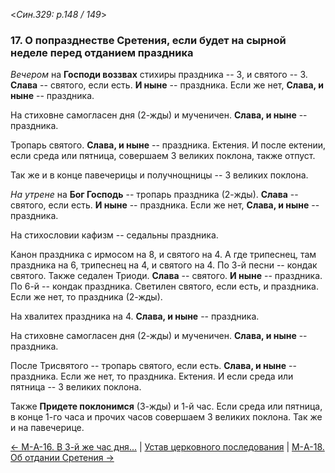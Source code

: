 
<*Син.329: p.148 / 149*>

### 17. О попразднестве Сретения, если будет на сырной неделе перед отданием праздника

*Вечером* на **Господи воззвах** стихиры праздника -- 3, и святого -- 3. 
**Слава** -- святого, если есть. **И ныне** -- праздника.
Если же нет, **Слава, и ныне** -- праздника. 

На стиховне самогласен дня (2-жды) и мученичен. 
**Слава, и ныне** -- праздника. 

Тропарь святого. **Слава, и ныне** -- праздника. 
Ектения. И после ектении, если среда или пятница, совершаем 3 великих поклона, 
также отпуст. 

Так же и в конце павечерицы и получнощницы -- 3 великих поклона. 

*На утрене* на **Бог Господь** -- тропарь праздника (2-жды). 
**Слава** -- святого, если есть. **И ныне** -- праздника. 
Если же нет, **Слава, и ныне** -- праздника. 

На стихословии кафизм -- седальны праздника. 

Канон праздника с ирмосом на 8, и святого на 4. 
А где трипеснец, там праздника на 6, трипеснец на 4, и святого на 4. 
По 3-й песни -- кондак святого. Также седален Триоди. **Слава** -- святого. 
**И ныне** -- праздника. 
По 6-й -- кондак праздника. 
Светилен святого, если есть, и праздника. 
Если же нет, то праздника (2-жды). 

На хвалитех праздника на 4. **Слава, и ныне** -- праздника. 

На стиховне самогласен дня (2-жды) и мученичен. **Слава, и ныне** -- праздника. 

После Трисвятого -- тропарь святого, если есть. **Слава, и ныне** -- праздника. 
Если же нет, то праздника.
Ектения. И если среда или пятница -- 3 великих поклона.

Также **Придете поклонимся** (3-жды) и 1-й час. 
Если среда или пятница, в конце 1-го часа и прочих часов совершаем 3 великих 
поклона. Так же и на павечерице.

[← М-A-16. В 3-й же час дня...](m_a_016.md)
| [Устав церковного последования](README.md)
| [М-A-18. Об отдании Сретения →](m_a_018.md)
